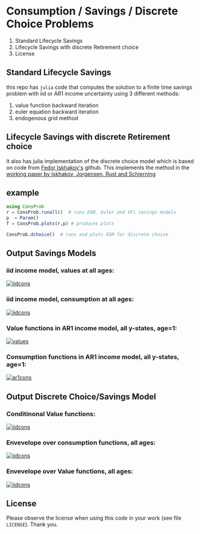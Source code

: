

# Consumption / Savings / Discrete Choice Problems

1. Standard Lifecycle Savings
2. Lifecycle Savings with discrete Retirement choice
3. License


## Standard Lifecycle Savings

this repo has `julia` code that computes the solution to a finite time savings problem with iid or AR1 income uncertainty using 3 different methods:

1. value function backward iteration
2. euler equation backward iteration
3. endogenous grid method

## Lifecycle Savings with discrete Retirement choice

It also has julia implementation of the discrete choice model which is based on code from [Fedor Iskhakov's](https://github.com/fediskhakov/egdst) github. This implements the method in the [working paper by Iskhakov, Jorgensen, Rust and Schjerning](https://dl.dropboxusercontent.com/u/17240700/sync4web/dcegm.pdf)

## example

```julia
using ConsProb
r = ConsProb.runall()  # runs EGM, Euler and VFi savings models
p  = Param()
f = ConsProb.plots(r,p) # produces plots

ConsProb.dchoice()  # runs and plots EGM for discrete choice
```

## Output Savings Models

### iid income model, values at all ages:
[![iidcons](https://dl.dropboxusercontent.com/u/109115/ConsProb.jl/iidVfun.png)]()

### iid income model, consumption at all ages:
[![iidcons](https://dl.dropboxusercontent.com/u/109115/ConsProb.jl/iidCons.png)]()

### Value functions in AR1 income model, all y-states, age=1:
[![values](https://dl.dropboxusercontent.com/u/109115/ConsProb.jl/AR1Vfun.png)]()

### Consumption functions in AR1 income model, all y-states, age=1:
[![ar1cons](https://dl.dropboxusercontent.com/u/109115/ConsProb.jl/AR1Cons.png)]()


## Output Discrete Choice/Savings Model

### Conditinonal Value functions:
[![iidcons](https://dl.dropboxusercontent.com/u/109115/ConsProb.jl/Dchoice_condV.png)]()

### Envevelope over consumption functions, all ages:
[![iidcons](https://dl.dropboxusercontent.com/u/109115/ConsProb.jl/Dchoice_envC.png)]()

### Envevelope over Value functions, all ages:
[![iidcons](https://dl.dropboxusercontent.com/u/109115/ConsProb.jl/Dchoice_envV.png)]()

## License

Please observe the license when using this code in your work (see file `LICENSE`). Thank you.
